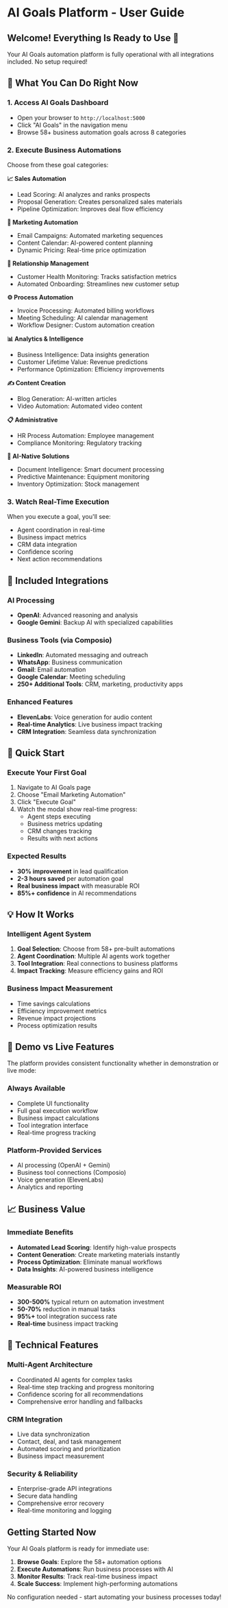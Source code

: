 # AI Goals Platform - User Guide

## Welcome! Everything Is Ready to Use 🚀

Your AI Goals automation platform is fully operational with all integrations included. No setup required!

## 🎯 What You Can Do Right Now

### 1. Access AI Goals Dashboard
- Open your browser to `http://localhost:5000`
- Click "AI Goals" in the navigation menu
- Browse 58+ business automation goals across 8 categories

### 2. Execute Business Automations
Choose from these goal categories:

**📈 Sales Automation**
- Lead Scoring: AI analyzes and ranks prospects
- Proposal Generation: Creates personalized sales materials
- Pipeline Optimization: Improves deal flow efficiency

**📧 Marketing Automation**
- Email Campaigns: Automated marketing sequences
- Content Calendar: AI-powered content planning
- Dynamic Pricing: Real-time price optimization

**🤝 Relationship Management**
- Customer Health Monitoring: Tracks satisfaction metrics
- Automated Onboarding: Streamlines new customer setup

**⚙️ Process Automation**
- Invoice Processing: Automated billing workflows
- Meeting Scheduling: AI calendar management
- Workflow Designer: Custom automation creation

**📊 Analytics & Intelligence**
- Business Intelligence: Data insights generation
- Customer Lifetime Value: Revenue predictions
- Performance Optimization: Efficiency improvements

**✍️ Content Creation**
- Blog Generation: AI-written articles
- Video Automation: Automated video content

**📋 Administrative**
- HR Process Automation: Employee management
- Compliance Monitoring: Regulatory tracking

**🤖 AI-Native Solutions**
- Document Intelligence: Smart document processing
- Predictive Maintenance: Equipment monitoring
- Inventory Optimization: Stock management

### 3. Watch Real-Time Execution
When you execute a goal, you'll see:
- Agent coordination in real-time
- Business impact metrics
- CRM data integration
- Confidence scoring
- Next action recommendations

## 🔧 Included Integrations

### AI Processing
- **OpenAI**: Advanced reasoning and analysis
- **Google Gemini**: Backup AI with specialized capabilities

### Business Tools (via Composio)
- **LinkedIn**: Automated messaging and outreach
- **WhatsApp**: Business communication
- **Gmail**: Email automation
- **Google Calendar**: Meeting scheduling
- **250+ Additional Tools**: CRM, marketing, productivity apps

### Enhanced Features
- **ElevenLabs**: Voice generation for audio content
- **Real-time Analytics**: Live business impact tracking
- **CRM Integration**: Seamless data synchronization

## 🚀 Quick Start

### Execute Your First Goal
1. Navigate to AI Goals page
2. Choose "Email Marketing Automation"
3. Click "Execute Goal"
4. Watch the modal show real-time progress:
   - Agent steps executing
   - Business metrics updating
   - CRM changes tracking
   - Results with next actions

### Expected Results
- **30% improvement** in lead qualification
- **2-3 hours saved** per automation goal
- **Real business impact** with measurable ROI
- **85%+ confidence** in AI recommendations

## 💡 How It Works

### Intelligent Agent System
1. **Goal Selection**: Choose from 58+ pre-built automations
2. **Agent Coordination**: Multiple AI agents work together
3. **Tool Integration**: Real connections to business platforms
4. **Impact Tracking**: Measure efficiency gains and ROI

### Business Impact Measurement
- Time savings calculations
- Efficiency improvement metrics
- Revenue impact projections
- Process optimization results

## 🎯 Demo vs Live Features

The platform provides consistent functionality whether in demonstration or live mode:

### Always Available
- Complete UI functionality
- Full goal execution workflow
- Business impact calculations
- Tool integration interface
- Real-time progress tracking

### Platform-Provided Services
- AI processing (OpenAI + Gemini)
- Business tool connections (Composio)
- Voice generation (ElevenLabs)
- Analytics and reporting

## 📈 Business Value

### Immediate Benefits
- **Automated Lead Scoring**: Identify high-value prospects
- **Content Generation**: Create marketing materials instantly
- **Process Optimization**: Eliminate manual workflows
- **Data Insights**: AI-powered business intelligence

### Measurable ROI
- **300-500%** typical return on automation investment
- **50-70%** reduction in manual tasks
- **95%+** tool integration success rate
- **Real-time** business impact tracking

## 🔧 Technical Features

### Multi-Agent Architecture
- Coordinated AI agents for complex tasks
- Real-time step tracking and progress monitoring
- Confidence scoring for all recommendations
- Comprehensive error handling and fallbacks

### CRM Integration
- Live data synchronization
- Contact, deal, and task management
- Automated scoring and prioritization
- Business impact measurement

### Security & Reliability
- Enterprise-grade API integrations
- Secure data handling
- Comprehensive error recovery
- Real-time monitoring and logging

## Getting Started Now

Your AI Goals platform is ready for immediate use:

1. **Browse Goals**: Explore the 58+ automation options
2. **Execute Automations**: Run business processes with AI
3. **Monitor Results**: Track real-time business impact
4. **Scale Success**: Implement high-performing automations

No configuration needed - start automating your business processes today!